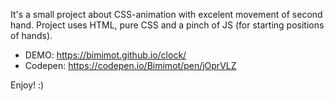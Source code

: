 
It's a small project about CSS-animation with excelent movement of second hand.
Project uses HTML, pure CSS and a pinch of JS (for starting positions of hands).

- DEMO: https://bimimot.github.io/clock/
- Codepen: https://codepen.io/Bimimot/pen/jOprVLZ

Enjoy! :)

